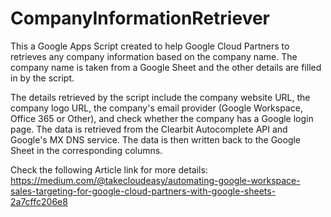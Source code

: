 # CompanyInformationRetriever

This a Google Apps Script created to help Google Cloud Partners to retrieves any company information based on the company name. The company name is taken from a Google Sheet and the other details are filled in by the script. 

The details retrieved by the script include the company website URL, the company logo URL, the company's email provider (Google Workspace, Office 365 or Other), and check whether the company has a Google login page. The data is retrieved from the Clearbit Autocomplete API and Google's MX DNS service. The data is then written back to the Google Sheet in the corresponding columns.


Check the following Article link for more details:
https://medium.com/@takecloudeasy/automating-google-workspace-sales-targeting-for-google-cloud-partners-with-google-sheets-2a7cffc206e8
